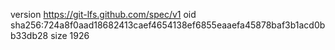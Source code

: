 version https://git-lfs.github.com/spec/v1
oid sha256:724a8f0aad18682413caef4654138ef6855eaaefa45878baf3b1acd0bb33db28
size 1926
